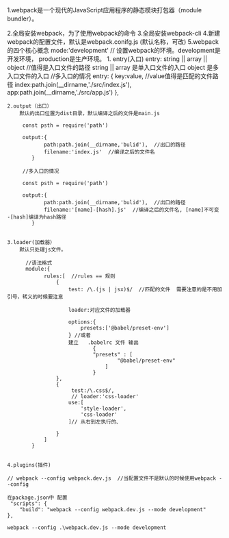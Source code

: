 1.webpack是一个现代的JavaScript应用程序的静态模块打包器（module bundler）。

2.全局安装webpack，为了使用webpack的命令
3.全局安装webpack-cli 
4.新建webpack的配置文件，默认是webpack.conifg.js  (默认名称，可改)
5.webpack的四个核心概念
     mode:'development' // 设置webpack的环境。development是开发环境， production是生产环境。
    1. entry(入口)
        entry: string || array || object  //值得是入口文件的路径
                string || array 是单入口文件的入口
                object 是多入口文件的入口
                //多入口的情况
                      entry: {
                          key:value,  //value值得是匹配的文件路径
                            index:path.join(__dirname,'./src/index.js'),
                            app:path.join(__dirname,'./src/app.js')
                        },

    2.output（出口）
        默认的出口位置为dist目录，默认编译之后的文件是main.js

         const psth = require('path')

         output:{
                path:path.join(__dirname,'bulid'),  //出口的路径
                filename:'index.js'  //编译之后的文件名
            }

         //多入口的情况  

         const psth = require('path')

         output:{
                path:path.join(__dirname,'bulid'),  //出口的路径
                filename:'[name]-[hash].js'  //编译之后的文件名, [name]不可变  -[hash]编译为hash路径
            } 


    3.loader(加载器）
        默认只处理js文件。

          //语法格式
          module:{
                rules:[  //rules == 规则
                    {
                        test: /\.(js | jsx)$/  //匹配的文件  需要注意的是不用加引号，转义的时候要注意

                        loader:对应文件的加载器

                        options:{
                            presets:['@babel/preset-env']
                        } //或者
                        建立   .babelrc 文件 输出
                                {
                                "presets" : [
                                        "@babel/preset-env"
                                    ]
                                }
                    },
                    {
                         test:/\.css$/,
                         // loader:'css-loader'
                        use:[
                            'style-loader',
                            'css-loader'
                        ]// 从右到左执行的、
            
                    }
                ]
            }


    4.plugins(插件)



 <!-- 告别警告 -->

    // webpack --config webpack.dev.js  //当配置文件不是默认的时候使用webpack --config

    在package.json中 配置
     "scripts": {
        "build": "webpack --config webpack.dev.js --mode development"
    },

    webpack --config .\webpack.dev.js --mode development 